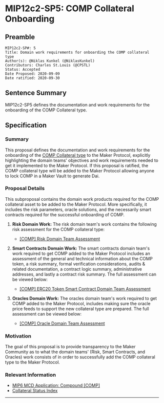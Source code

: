 # MIP12c2-SP5: COMP Collateral Onboarding

## Preamble

```
MIP12c2-SP#: 5
Title: Domain work requirements for onboarding the COMP collateral type
Author(s): @Niklas Kunkel (@NiklasKunkel)
Contributors: Charles St.Louis (@CPSTL)
Status: Accepted
Date Proposed: 2020-09-09
Date ratified: 2020-09-30
```

## Sentence Summary
MIP12c2-SP5 defines the documentation and work requirements for the onboarding of the COMP Collateral type.

## Specification

### Summary

This proposal defines the documentation and work requirements for the onboarding of the [COMP Collateral type](https://etherscan.io/token/0xc00e94cb662c3520282e6f5717214004a7f26888) to the Maker Protocol, explicitly highlighting the domain teams' objectives and work requirements needed to get it implemented to the Maker Protocol. If this proposal is ratified, the COMP collateral type will be added to the Maker Protocol allowing anyone to lock COMP in a Maker Vault to generate Dai.


### Proposal Details

This subproposal contains the domain work products required for the COMP collateral asset to be added to the Maker Protocol. More specifically, it includes the risk parameters, oracle solutions, and the necessarily smart contracts required for the successful onboarding of COMP.

1. **Risk Domain Work:** The risk domain team's work contains the following risk assessment for the COMP collateral type:
    - [[COMP] Risk Domain Team Assessment](https://forum.makerdao.com/t/comp-collateral-onboarding-risk-evaluation/4049)

2. **Smart Contracts Domain Work:** The smart contracts domain team's work required to get COMP added to the Maker Protocol includes an assessment of the general and technical information about the COMP token, a risk summary, formal verification considerations, audits & related documentation, a contract logic summary, administrative addresses, and lastly a contract risk summary. The full assessment can be viewed below:

    - [[COMP] ERC20 Token Smart Contract Domain Team Assessment](https://forum.makerdao.com/t/comp-erc20-token-smart-contract-domain-community-assessment/3587)

3. **Oracles Domain Work:** The oracles domain team's work required to get COMP added to the Maker Protocol, includes making sure the oracle price feeds to support the new collateral type are prepared. The full assessment can be viewed below:

    - [[COMP] Oracle Domain Team Assessment](https://forum.makerdao.com/t/mip10c3-sp9-proposal-compusd-oracle-collateral-onboarding-oracle-assessment/4045)

### Motivation

The goal of this proposal is to provide transparency to the Maker Community as to what the domain teams' (Risk, Smart Contracts, and Oracles) work consists of in order to successfully add the COMP collateral type to the Maker Protocol.

### Relevant Information

- [MIP6 MCD Application: Compound [COMP]](https://forum.makerdao.com/t/comp-mip6-collateral-onboarding-compound/3024)
- [Collateral Status Index](https://forum.makerdao.com/t/collateral-status-index/2231)


---
